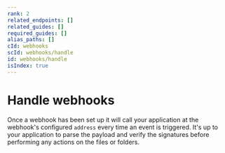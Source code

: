 ```yaml
---
rank: 2
related_endpoints: []
related_guides: []
required_guides: []
alias_paths: []
cId: webhooks
scId: webhooks/handle
id: webhooks/handle
isIndex: true
---
```


# Handle webhooks

Once a webhook has been set up it will call your application at the webhook's
configured `address` every time an event is triggered. It's up to your
application to parse the payload and verify the signatures before performing any
actions on the files or folders.
